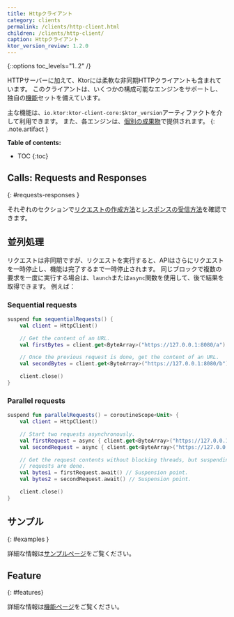```yaml
---
title: Httpクライアント
category: clients
permalink: /clients/http-client.html
children: /clients/http-client/
caption: Httpクライアント
ktor_version_review: 1.2.0
---
```


{::options toc_levels="1..2" /}

HTTPサーバーに加えて、Ktorには柔軟な非同期HTTPクライアントも含まれています。
このクライアントは、いくつかの構成可能なエンジンをサポートし、独自の[機能](/clients/http-client/features.html)セットを備えています。

主な機能は、`io.ktor:ktor-client-core:$ktor_version`アーティファクトを介して利用できます。 また、各エンジンは、[個別の成果物](/clients/http-client/engines.html)で提供されます。
{: .note.artifact }

**Table of contents:**

* TOC
{:toc}

## Calls: Requests and Responses

{: #requests-responses }

それぞれのセクションで[リクエストの作成方法](/clients/http-client/call/requests.html)と[レスポンスの受信方法](/clients/http-client/call/responses.html)を確認できます。

## 並列処理

リクエストは非同期ですが、リクエストを実行すると、APIはさらにリクエストを一時停止し、機能は完了するまで一時停止されます。
同じブロックで複数の要求を一度に実行する場合は、`launch`または`async`関数を使用して、後で結果を取得できます。 例えば：

### Sequential requests

```kotlin
suspend fun sequentialRequests() {
    val client = HttpClient()

    // Get the content of an URL.
    val firstBytes = client.get<ByteArray>("https://127.0.0.1:8080/a")

    // Once the previous request is done, get the content of an URL.
    val secondBytes = client.get<ByteArray>("https://127.0.0.1:8080/b")

    client.close()
}
```

### Parallel requests

```kotlin
suspend fun parallelRequests() = coroutineScope<Unit> {
    val client = HttpClient()

    // Start two requests asynchronously.
    val firstRequest = async { client.get<ByteArray>("https://127.0.0.1:8080/a") }
    val secondRequest = async { client.get<ByteArray>("https://127.0.0.1:8080/b") }

    // Get the request contents without blocking threads, but suspending the function until both
    // requests are done.
    val bytes1 = firstRequest.await() // Suspension point.
    val bytes2 = secondRequest.await() // Suspension point.

    client.close()
}
```

## サンプル
{: #examples }

詳細な情報は[サンプルページ](/clients/http-client/examples.html)をご覧ください。

## Feature
{: #features}

詳細な情報は[機能ページ](/clients/http-client/features.html)をご覧ください。

